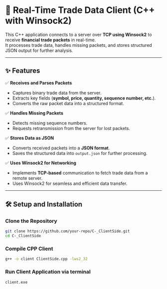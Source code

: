 # 📡 Real-Time Trade Data Client (C++ with Winsock2)

This C++ application connects to a server over **TCP using Winsock2** to receive **financial trade packets** in real-time.  
It processes trade data, handles missing packets, and stores structured JSON output for further analysis.

---

## ✨ Features  

✅ **Receives and Parses Packets**  
- Captures binary trade data from the server.  
- Extracts key fields (**symbol, price, quantity, sequence number, etc.**).  
- Converts the raw packet data into a structured format.  

✅ **Handles Missing Packets**  
- Detects missing sequence numbers.  
- Requests retransmission from the server for lost packets.  

✅ **Stores Data as JSON**  
- Converts received packets into a **JSON format**.  
- Saves the structured data into `output.json` for further processing.  

✅ **Uses Winsock2 for Networking**  
- Implements **TCP-based** communication to fetch trade data from a remote server.  
- Uses Winsock2 for seamless and efficient data transfer.  

---

## 🛠 Setup and Installation  

### **Clone the Repository**  
```sh
git clone https://github.com/your-repo/C-_ClientSide.git
cd C-_ClientSide
```
### **Compile CPP Client**  
```sh
g++ -o client ClientSide.cpp -lws2_32
```
### **Run Client Application via terminal**  
```sh
client.exe
```
